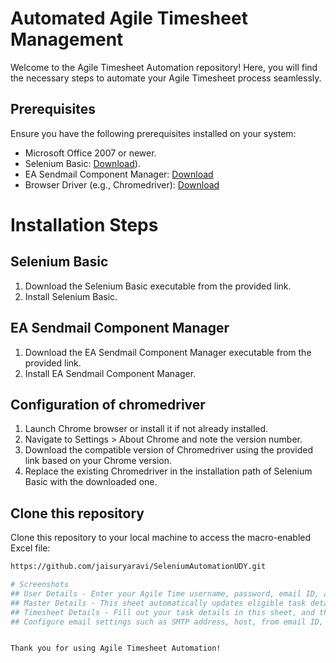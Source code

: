 # Automated Agile Timesheet Management

Welcome to the Agile Timesheet Automation repository! Here, you will find the necessary steps to automate your Agile Timesheet process seamlessly.

## Prerequisites
Ensure you have the following prerequisites installed on your system:

- Microsoft Office 2007 or newer.
- Selenium Basic: [Download](https://github.com/florentbr/SeleniumBasic/releases/download/v2.0.9.0/SeleniumBasic-2.0.9.0.exe)).
- EA Sendmail Component Manager: [Download](https://www.emailarchitect.net/webapp/download/easendmail.exe)
- Browser Driver (e.g., Chromedriver): [Download](https://chromedriver.chromium.org/downloads)

# Installation Steps

## Selenium Basic
1. Download the Selenium Basic executable from the provided link.
2. Install Selenium Basic.

## EA Sendmail Component Manager
1. Download the EA Sendmail Component Manager executable from the provided link.
2. Install EA Sendmail Component Manager.

## Configuration of chromedriver
1. Launch Chrome browser or install it if not already installed.
2. Navigate to Settings > About Chrome and note the version number.
3. Download the compatible version of Chromedriver using the provided link based on your Chrome version.
4. Replace the existing Chromedriver in the installation path of Selenium Basic with the downloaded one.

## Clone this repository

Clone this repository to your local machine to access the macro-enabled Excel file:

```bash
https://github.com/jaisuryaravi/SeleniumAutomationUDY.git

# Screenshots
## User Details - Enter your Agile Time username, password, email ID, and manager ID in the respective cells.
## Master Details - This sheet automatically updates eligible task details based on your Agile Time records when you click the "Update master data" button.
## Timesheet Details - Fill out your task details in this sheet, and the system will automatically update your timesheet in your Agile Time account when you click the "Upload timesheet" button.
## Configure email settings such as SMTP address, host, from email ID, subject, and body. Clicking the "Mail my Timesheet" button will automatically send an email to your specified email ID.


Thank you for using Agile Timesheet Automation!
